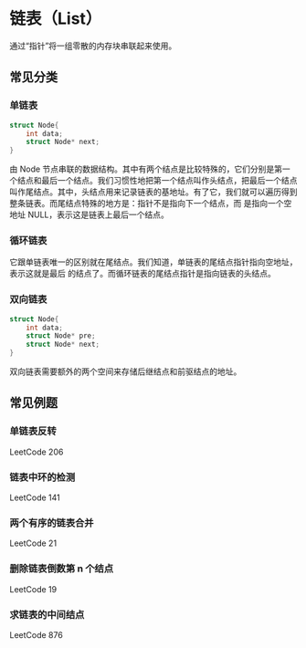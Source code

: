 # 链表（List）

通过“指针”将一组零散的内存块串联起来使用。

## 常见分类

### 单链表

```C++
struct Node{
    int data;
    struct Node* next;
}
```

由 Node 节点串联的数据结构。其中有两个结点是比较特殊的，它们分别是第一个结点和最后一个结点。我们习惯性地把第一个结点叫作头结点，把最后一个结点叫作尾结点。其中，头结点用来记录链表的基地址。有了它，我们就可以遍历得到整条链表。而尾结点特殊的地方是：指针不是指向下一个结点，而 是指向一个空地址 NULL，表示这是链表上最后一个结点。

### 循环链表

它跟单链表唯一的区别就在尾结点。我们知道，单链表的尾结点指针指向空地址，表示这就是最后 的结点了。而循环链表的尾结点指针是指向链表的头结点。

### 双向链表

```C++
struct Node{
    int data;
    struct Node* pre;
    struct Node* next;
}
```

双向链表需要额外的两个空间来存储后继结点和前驱结点的地址。

## 常见例题

### 单链表反转

LeetCode 206

### 链表中环的检测

LeetCode 141

### 两个有序的链表合并

LeetCode 21

### 删除链表倒数第 n 个结点

LeetCode 19

### 求链表的中间结点

LeetCode 876
